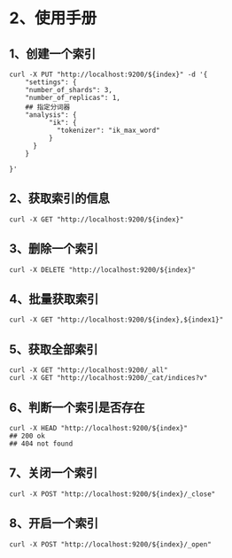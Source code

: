 # 2、使用手册

## 1、创建一个索引

```shell
curl -X PUT "http://localhost:9200/${index}" -d '{
	"settings": {
    "number_of_shards": 3,
    "number_of_replicas": 1,
    ## 指定分词器
    "analysis": {
          "ik": {
            "tokenizer": "ik_max_word"
          }
      }
	}
	
}'
```



## 2、获取索引的信息

```shell
curl -X GET "http://localhost:9200/${index}"
```



## 3、删除一个索引

```shell
curl -X DELETE "http://localhost:9200/${index}"
```



## 4、批量获取索引

```shell
curl -X GET "http://localhost:9200/${index},${index1}"
```



## 5、获取全部索引

```shell
curl -X GET "http://localhost:9200/_all"
curl -X GET "http://localhost:9200/_cat/indices?v"
```



## 6、判断一个索引是否存在

```shell
curl -X HEAD "http://localhost:9200/${index}"
## 200 ok
## 404 not found
```



## 7、关闭一个索引

```shell
curl -X POST "http://localhost:9200/${index}/_close"
```



## 8、开启一个索引

```shell
curl -X POST "http://localhost:9200/${index}/_open"
```


